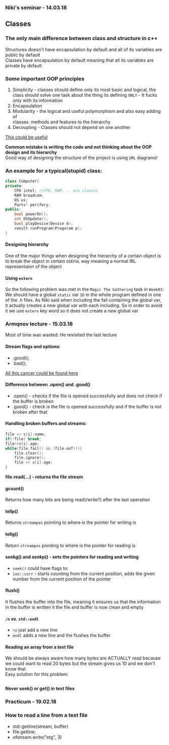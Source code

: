 ### Niki's seminar - 14.03.18
## Classes
### The only main difference between class and structure in c++
Structures doesn't have encapsulation by default and all of its variables are
public by default  
Classes have encapsulation by default meaning that all its variables are private
by default  

### Some important OOP principles
1. Simplicity - classes should define only its most basic and logical, the class
should solve one task about the thing its defining `ONLY` - It fucks only with
its information
2. Encapsulation
3. Modularity - the logical and useful polymorphism and also easy adding of  
classes. methods and features to the hierarchy  
4. Decoupling - Classes should not depend on one another   
   
[This could be useful](https://anampiu.github.io/blog/OOP-principles/)  

**Common mistake is writing the code and not thinking about the OOP design and
its hierarchy**  
Good way of designing the structure of the project is using `UML` diagrams!

### An example for a typical(stupid) class:
```c++
class Computer{
private:
    CPU intel; //CPU, RAM, .. are classes
    RAM broadcom;
    OS os;
    Parts* perifery;
public:
    bool powerOn();
    int OSUpdate();
    bool playDevice(Device d);
    result runProgram(Pragoram p);
}
```

#### Designing hierarchy
One of the major things when designing the hierarchy of a certain object is to
break the object in certain `USEFUL` way meaning a normal IRL representaion
of the object

#### Using `extern`
So the following problem was met in the `Magic The Gathering` task in `Week03`:  
We should have a global `static` var `ID` in the whole program defined in one of
the .h files. As Niki said when including the fail containing the global var,
it actually creates a new global var with each including. So in order to avoid
it we use `extern` key word so it does not create a new global var  

### Armqnov lecture - 15.03.18

Most of time was wasted: He revisited the last lecture  

#### Stream flags and options:
* .good();
* .bad();   

[All this cancer could be found here](http://www.cplusplus.com/doc/tutorial/files/)  

#### Difference between .open() and .good()
* .open() - checks if the file is opened successfully and does not check if the
buffer is broken
* .good() - check is the file is opened successfully and if the buffer is not
broken after that  

#### Handling broken buffers and streams:
```c++
file >> s[i].name;
if(!file) break;
file>>s[i].age;
while(file.fail() && !file.eof()){
    file.clear();
    file.ignore();
    file >> s[i].age;
}
```

**file.read(...) - returns the file stream**  

#### gcount()
Returns how many bits are being read(/write?) after the last operation

#### tellp()
Returns `streampos` pointing to where is the pointer for writing is

#### tellg()
Return `streampos` pointing to where is the pointer for reading is

#### seekg() and seekp() - sets the pointers for reading and writing
* `seek()` could have flags to:
* `ios::curr` - starts counting from the current position, adds the given number
from the current position of the pointer  

#### flush()
It flushes the buffer into the file, meaning it ensures us that the information
in the buffer is written it the file and buffer is now clean and empty  

#### `/n` vs. `std::endl`
* `\n` just add a new line
* `endl` adds a new line and the flushes the buffer

#### Reading an array from a text file
We should be always aware how many bytes are ACTUALLY read because we could want
to read 20 bytes but the stream gives us 10 and we don't know that  
Easy solution for this problem:
```c++

```
**Never seek() or get() in text files**

### Practicum - 19.02.18

### How to read a line from a text file
* std::getline(stream, buffer)
* file.getline;
* ofstream.write("etg", 3)

